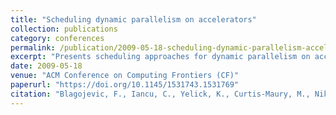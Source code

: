 ```yaml
---
title: "Scheduling dynamic parallelism on accelerators"
collection: publications
category: conferences
permalink: /publication/2009-05-18-scheduling-dynamic-parallelism-accelerators
excerpt: "Presents scheduling approaches for dynamic parallelism on accelerator-based systems, demonstrating cooperative scheduling and work-stealing techniques on the Cell BE architecture."
date: 2009-05-18
venue: "ACM Conference on Computing Frontiers (CF)"
paperurl: "https://doi.org/10.1145/1531743.1531769"
citation: "Blagojevic, F., Iancu, C., Yelick, K., Curtis-Maury, M., Nikolopoulos, D. S., & Rose, B. (2009). Scheduling dynamic parallelism on accelerators. In *Proceedings of the 6th ACM Conference on Computing Frontiers (CF '09)*, 161-170. https://doi.org/10.1145/1531743.1531769"
---
```

